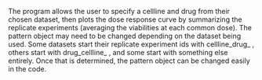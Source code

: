 The program allows the user to specify a cellline and drug from their chosen dataset, then plots the dose response curve by summarizing the replicate experiments (averaging the viabilities at each common dose). The pattern object may need to be changed depending on the dataset being used. Some datasets start their replicate experiment ids with cellline_drug_ , others start with drug_cellline_ , and some start with something else entirely. Once that is determined, the pattern object can be changed easily in the code.
